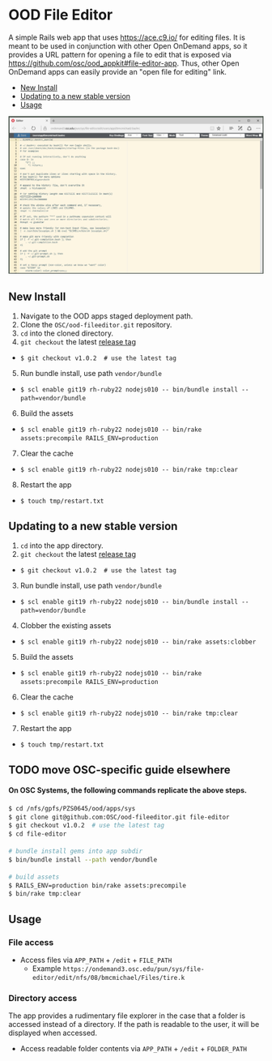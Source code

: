 # OOD File Editor

A simple Rails web app that uses https://ace.c9.io/ for editing files. It is meant to be used in conjunction with other Open OnDemand apps, so it provides a URL pattern for opening a file to edit that is exposed via https://github.com/osc/ood_appkit#file-editor-app. Thus, other Open OnDemand apps can easily provide an "open file for editing" link.

* [New Install]()
* [Updating to a new stable version]()
* [Usage]()

![File Explorer Interface](docs/img/001_interface.png)

## New Install

1. Navigate to the OOD apps staged deployment path.
2. Clone the `OSC/ood-fileeditor.git` repository.
3. `cd` into the cloned directory.
4. `git checkout` the latest [release tag](https://github.com/OSC/ood-fileeditor/releases)
  * `$ git checkout v1.0.2  # use the latest tag`
5. Run bundle install, use path `vendor/bundle`
  * `$ scl enable git19 rh-ruby22 nodejs010 -- bin/bundle install --path=vendor/bundle`
6. Build the assets
  * `$ scl enable git19 rh-ruby22 nodejs010 -- bin/rake assets:precompile RAILS_ENV=production`
7. Clear the cache
  * `$ scl enable git19 rh-ruby22 nodejs010 -- bin/rake tmp:clear`
8. Restart the app
  * `$ touch tmp/restart.txt`
  
## Updating to a new stable version

1. `cd` into the app directory.
2. `git checkout` the latest [release tag](https://github.com/OSC/ood-fileeditor/releases)
  * `$ git checkout v1.0.2  # use the latest tag`
3. Run bundle install, use path `vendor/bundle`
  * `$ scl enable git19 rh-ruby22 nodejs010 -- bin/bundle install --path=vendor/bundle`
4. Clobber the existing assets
  * `$ scl enable git19 rh-ruby22 nodejs010 -- bin/rake assets:clobber`
5. Build the assets
  * `$ scl enable git19 rh-ruby22 nodejs010 -- bin/rake assets:precompile RAILS_ENV=production`
6. Clear the cache
  * `$ scl enable git19 rh-ruby22 nodejs010 -- bin/rake tmp:clear`
7. Restart the app  
  * `$ touch tmp/restart.txt`
  
  
## TODO move OSC-specific guide elsewhere 
#### On OSC Systems, the following commands replicate the above steps.

```bash
$ cd /nfs/gpfs/PZS0645/ood/apps/sys
$ git clone git@github.com:OSC/ood-fileeditor.git file-editor
$ git checkout v1.0.2  # use the latest tag
$ cd file-editor

# bundle install gems into app subdir
$ bin/bundle install --path vendor/bundle

# build assets
$ RAILS_ENV=production bin/rake assets:precompile
$ bin/rake tmp:clear
```

## Usage



### File access
    
* Access files via `APP_PATH` + `/edit` + `FILE_PATH`
    * Example `https://ondemand3.osc.edu/pun/sys/file-editor/edit/nfs/08/bmcmichael/Files/tire.k`

### Directory access

The app provides a rudimentary file explorer in the case that a folder is accessed instead of a directory. If the path is readable to the user, it will be displayed when accessed.

* Access readable folder contents via `APP_PATH` + `/edit` + `FOLDER_PATH`
    
